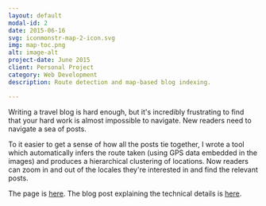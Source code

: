 ```yaml
---
layout: default
modal-id: 2
date: 2015-06-16
svg: iconmonstr-map-2-icon.svg
img: map-toc.png
alt: image-alt
project-date: June 2015
client: Personal Project
category: Web Development
description: Route detection and map-based blog indexing.

---
```


Writing a travel blog is hard enough, but it's incredibly frustrating to find that your hard work is almost impossible to navigate.  New readers need to navigate a sea of posts.

To it easier to get a sense of how all the posts tie together, I wrote a tool which automatically infers the route taken (using GPS data embedded in the images) and produces a hierarchical clustering of locations.  Now readers can zoom in and out of the locales they're interested in and find the relevant posts.

The page is [here][sea-trip].  The blog post explaining the technical details is [here][github-map].

[github-map]: https://iainbryson.github.io/visualization/2015/06/15/post-map/
[sea-trip]: http://www.thecastawaylife.com/blog/trips/south-east-asia/

